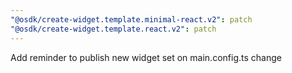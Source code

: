 ```yaml
---
"@osdk/create-widget.template.minimal-react.v2": patch
"@osdk/create-widget.template.react.v2": patch
---
```


Add reminder to publish new widget set on main.config.ts change
